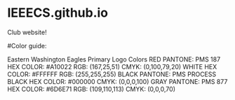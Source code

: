 # IEEECS.github.io
Club website!

#Color guide:

Eastern Washington Eagles Primary Logo Colors
RED
PANTONE: PMS 187
HEX COLOR: #A10022
RGB: (167,25,51)
CMYK: (0,100,79,20)
WHITE
HEX COLOR: #FFFFFF
RGB: (255,255,255)
BLACK
PANTONE: PMS PROCESS BLACK
HEX COLOR: #000000
CMYK: (0,0,0,100)
GRAY
PANTONE: PMS 877
HEX COLOR: #6D6E71
RGB: (109,110,113)
CMYK: (0,0,0,70)
